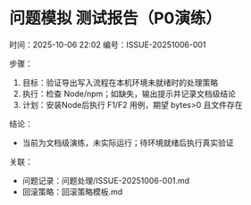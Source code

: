 # 问题模拟 测试报告（P0演练）

时间：2025-10-06 22:02
编号：ISSUE-20251006-001

步骤：
1) 目标：验证导出写入流程在本机环境未就绪时的处理策略
2) 执行：检查 Node/npm；如缺失，输出提示并记录文档级结论
3) 计划：安装Node后执行 F1/F2 用例，期望 bytes>0 且文件存在

结论：
- 当前为文档级演练，未实际运行；待环境就绪后执行真实验证

关联：
- 问题记录：问题处理/ISSUE-20251006-001.md
- 回滚策略：回滚策略模板.md
